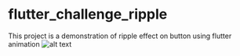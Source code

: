 # flutter_challenge_ripple


This project is a demonstration of ripple effect on button using flutter animation
![alt text](https://drive.google.com/file/d/1SzaymjgiraUZfsq78Ve85DAel0VmnbJu/view?usp=sharing)

